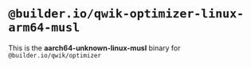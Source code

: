 # `@builder.io/qwik-optimizer-linux-arm64-musl`

This is the **aarch64-unknown-linux-musl** binary for `@builder.io/qwik/optimizer`
